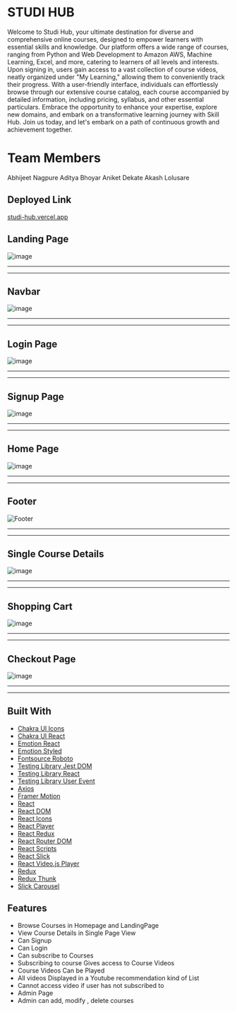 # STUDI HUB

Welcome to Studi Hub, your ultimate destination for diverse and comprehensive online courses, designed to empower learners with essential skills and knowledge. Our platform offers a wide range of courses, ranging from Python and Web Development to Amazon AWS, Machine Learning, Excel, and more, catering to learners of all levels and interests. Upon signing in, users gain access to a vast collection of course videos, neatly organized under "My Learning," allowing them to conveniently track their progress. With a user-friendly interface, individuals can effortlessly browse through our extensive course catalog, each course accompanied by detailed information, including pricing, syllabus, and other essential particulars. Embrace the opportunity to enhance your expertise, explore new domains, and embark on a transformative learning journey with Skill Hub. Join us today, and let's embark on a path of continuous growth and achievement together.

# Team Members
Abhijeet Nagpure
Aditya Bhoyar
Aniket Dekate
Akash Lolusare

## Deployed Link
[studi-hub.vercel.app](https://studi-hub-kumk.vercel.app/)
  
  ## Landing Page
![image](https://github.com/abhijeetnagpure08/StudiHub/assets/126855474/af1a3c68-b54a-44c8-b3f8-2e8e2a04add2)

***
***

  ## Navbar
 ![image](https://github.com/abhijeetnagpure08/StudiHub/assets/126855474/fabcc64e-3ea2-40e7-bd1e-079ce0f82b49)

***
***
 ## Login Page
 ![image](https://github.com/abhijeetnagpure08/StudiHub/assets/126855474/9b49ec6a-a5c0-40f7-b2d0-baaa7e3c6350)

***
***
 ## Signup Page
 ![image](https://github.com/abhijeetnagpure08/StudiHub/assets/126855474/c125c728-66a1-4847-baf1-4d9009893fb8)

***
***
 ## Home Page
 ![image](https://github.com/abhijeetnagpure08/StudiHub/assets/126855474/18057cf7-8fcc-4727-acd4-f77f18007982)


***
***
 ## Footer
 ![Footer](https://github.com/Ak-nut-47/greasy-sofa-2441/assets/104593018/b4ab15ca-9b31-40f0-9e2d-16c3d7fe9e2c)
***
***
 ## Single Course Details
 ![image](https://github.com/abhijeetnagpure08/StudiHub/assets/126855474/ae7bb02d-619c-4cc7-b3a0-75614f40134d)


***
***
 ## Shopping Cart
 ![image](https://github.com/abhijeetnagpure08/StudiHub/assets/126855474/b435db20-1bf2-477e-b6a9-e6013765a1ab)

***
***
 ## Checkout Page 
 ![image](https://github.com/abhijeetnagpure08/StudiHub/assets/126855474/c4bd97d9-b47b-4e6e-8ab7-abe9abf24aec)


***
***

## Built With
- [Chakra UI Icons](https://chakra-ui.com/)
- [Chakra UI React](https://chakra-ui.com/)
- [Emotion React](https://emotion.sh/docs/@emotion/react)
- [Emotion Styled](https://emotion.sh/docs/@emotion/styled)
- [Fontsource Roboto](https://github.com/fontsource/fontsource)
- [Testing Library Jest DOM](https://testing-library.com/docs/ecosystem-jest-dom/)
- [Testing Library React](https://testing-library.com/docs/ecosystem-react-testing-library/)
- [Testing Library User Event](https://testing-library.com/docs/ecosystem-user-event/)
- [Axios](https://axios-http.com/)
- [Framer Motion](https://www.framer.com/motion/)
- [React](https://reactjs.org/)
- [React DOM](https://reactjs.org/docs/react-dom.html)
- [React Icons](https://react-icons.github.io/react-icons/)
- [React Player](https://cookpete.com/react-player/)
- [React Redux](https://react-redux.js.org/)
- [React Router DOM](https://reactrouter.com/web/guides/quick-start)
- [React Scripts](https://create-react-app.dev/docs/available-scripts/)
- [React Slick](https://react-slick.neostack.com/)
- [React Video.js Player](https://github.com/couds/react-video-js-player)
- [Redux](https://redux.js.org/)
- [Redux Thunk](https://github.com/reduxjs/redux-thunk)
- [Slick Carousel](https://kenwheeler.github.io/slick/)

## Features

- Browse Courses in Homepage and LandingPage
- View Course Details in Single Page View
- Can Signup
- Can Login
- Can subscribe to Courses
- Subscribing to course Gives access to Course Videos
- Course Videos Can be Played
- All videos Displayed in a Youtube recommendation kind of List
- Cannot access video if user has not subscribed to
- Admin Page
- Admin can add, modify , delete courses
  
